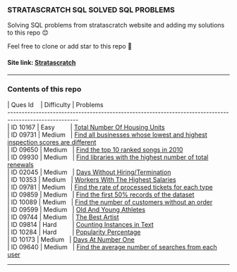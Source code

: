 ### STRATASCRATCH SQL SOLVED SQL PROBLEMS

Solving SQL problems from stratascratch website and adding my solutions to this repo 😊

Feel free to clone or add star to this repo  🌱



#### Site link: [Stratascratch](https://platform.stratascratch.com/coding)  

---


### Contents of this repo



| Ques Id&nbsp;&nbsp;&nbsp;&nbsp;| Difficulty | Problems <br />
-------------------------------------------------------------------------------------------------------<br />
| ID 10167 | Easy&nbsp;&nbsp;&nbsp;&nbsp;&nbsp;&nbsp;&nbsp;&nbsp; | [Total Number Of Housing Units](./Easy/Total%20Number%20Of%20Housing%20Units.sql)<br />
| ID 09731 | Medium&nbsp;&nbsp; | [Find all businesses whose lowest and highest inspection scores are different](./Medium/Find%20all%20businesses%20whose%20lowest%20and%20highest%20inspection%20scores%20are%20different.sql)<br />
| ID 09650 | Medium&nbsp;&nbsp; | [Find the top 10 ranked songs in 2010](./Medium/Find%20the%20top%2010%20ranked%20songs%20in%202010.sql)<br />
| ID 09930 | Medium&nbsp;&nbsp; | [Find libraries with the highest number of total renewals](./Medium/Find%20libraries%20with%20the%20highest%20number%20of%20total%20renewals.sql)<br />
| ID 02045 | Medium&nbsp;&nbsp; | [Days Without Hiring/Termination](./Medium/Days%20Without%20Hiring%2C%20Termination.sql)<br />
| ID 10353 | Medium&nbsp;&nbsp; | [Workers With The Highest Salaries](./Medium/Workers%20With%20The%20Highest%20Salaries.sql)<br />
| ID 09781 | Medium&nbsp;&nbsp; | [Find the rate of processed tickets for each type](./Medium/Find%20the%20rate%20of%20processed%20tickets%20for%20each%20type.sql)<br />
| ID 09859 | Medium&nbsp;&nbsp; | [Find the first 50% records of the dataset](./Medium/Find%20the%20first%2050%25%20records%20of%20the%20dataset.sql)<br />
| ID 10089 | Medium&nbsp;&nbsp; | [Find the number of customers without an order](./Medium/Find%20the%20number%20of%20customers%20without%20an%20order.sql)<br />
| ID 09599 | Medium&nbsp;&nbsp; | [Old And Young Athletes](./Medium/Old%20And%20Young%20Athletes.sql)<br />
| ID 09744 | Medium&nbsp;&nbsp; | [The Best Artist](./Medium/The%20Best%20Artist.sql)<br />
| ID 09814 | Hard&nbsp;&nbsp;&nbsp;&nbsp;&nbsp;&nbsp;&nbsp;&nbsp; | [Counting Instances in Text](./Hard/Counting%20Instances%20in%20Text.sql)<br />
| ID 10284 | Hard&nbsp;&nbsp;&nbsp;&nbsp;&nbsp;&nbsp;&nbsp;&nbsp; | [Popularity Percentage](./Hard/Popularity%20Percentage.sql)<br />
| ID 10173 | Medium&nbsp;&nbsp; | [Days At Number One](./Medium/Days%20At%20Number%20One.sql)<br />
| ID 09640 | Medium&nbsp;&nbsp; | [Find the average number of searches from each user](./Medium/Find%20the%20average%20number%20of%20searches%20from%20each%20user.sql)<br />

---